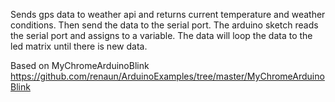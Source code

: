 Sends gps data to weather api and returns current temperature and weather conditions. Then send the data to the serial port. The arduino sketch reads the serial port and assigns to a variable. The data will loop the data to the led matrix until there is new data.


Based on MyChromeArduinoBlink https://github.com/renaun/ArduinoExamples/tree/master/MyChromeArduinoBlink
